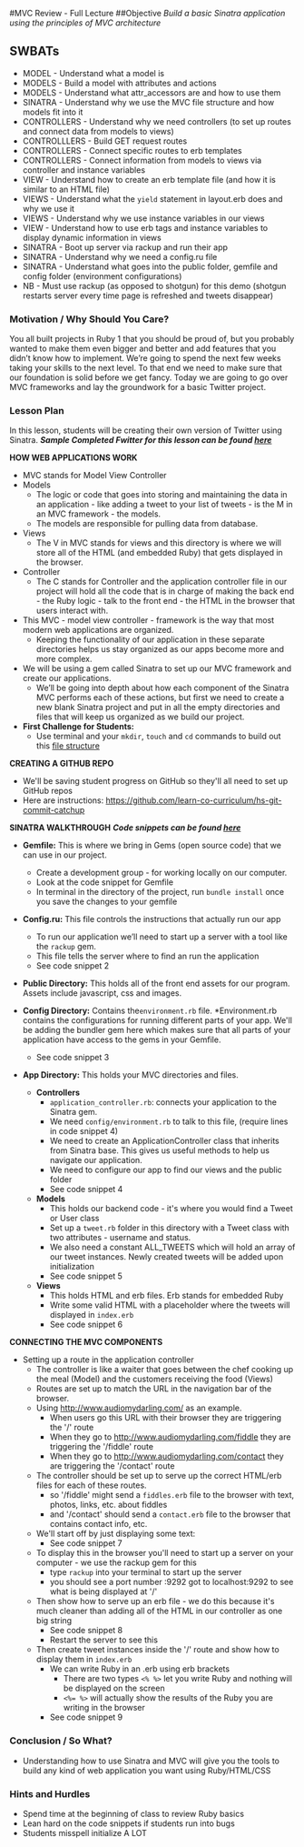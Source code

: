 #MVC Review - Full Lecture
##Objective
*Build a basic Sinatra application using the principles of MVC architecture*

## SWBATs

+ MODEL - Understand what a model is
+ MODELS - Build a model with attributes and actions
+ MODELS - Understand what attr_accessors are and how to use them
+ SINATRA - Understand why we use the MVC file structure and how models fit into it
+ CONTROLLERS - Understand why we need controllers (to set up routes and connect data from models to views)
+ CONTROLLLERS - Build GET request routes
+ CONTROLLERS - Connect specific routes to erb templates
+ CONTROLLERS - Connect information from models to views via controller and instance variables
+ VIEW - Understand how to create an erb template file (and how it is similar to an HTML file)
+ VIEWS - Understand what the `yield` statement in layout.erb does and why we use it
+ VIEWS - Understand why we  use instance variables in our views
+ VIEW - Understand how to use erb tags and instance variables to display dynamic information in views
+ SINATRA - Boot up server via rackup and run their app
+ SINATRA - Understand why we need a config.ru file
+ SINATRA - Understand what goes into the public folder, gemfile and config folder (environment configurations)
+ NB - Must use rackup (as opposed to shotgun) for this demo (shotgun restarts server every time page is refreshed and tweets disappear)

### Motivation / Why Should You Care?
You all built projects in Ruby 1 that you should be proud of, but you probably wanted to make them even bigger and better and add features that you didn’t know how to implement. We’re going to spend the next few weeks taking your skills to the next level. To that end we need to make sure that our foundation is solid before we get fancy. Today we are going to go over MVC frameworks and lay the groundwork for a basic Twitter project.

### Lesson Plan
In this lesson, students will be creating their own version of Twitter using Sinatra.
***Sample Completed Fwitter for this lesson can be found [here](https://github.com/learn-co-curriculum/hs-advanced-ruby-sinatra-template/tree/week-1)***

**HOW WEB APPLICATIONS WORK**
+ MVC stands for Model View Controller
+ Models
  * The logic or code that goes into storing and maintaining the data in an application - like adding a tweet to your list of tweets - is the M in an MVC framework - the models.
  * The models are responsible for pulling data from database.
+ Views
  * The V in MVC stands for views and this directory is where we will store all of the HTML (and embedded Ruby) that gets displayed in the browser.
+ Controller
  * The C stands for Controller and the application controller file in our project will hold all the code that is in charge of making the back end - the Ruby logic - talk to the front end - the HTML in the browser that users interact with.
+ This MVC - model view controller - framework is the way that most modern web applications are organized.
  * Keeping the functionality of our application in these separate directories helps us stay organized as our apps become more and more complex.
+ We will be using a gem called Sinatra to set up our MVC framework and create our applications.
  * We’ll be going into depth about how each component of the Sinatra MVC performs each of these actions, but first we need to create a new blank Sinatra project and put in all the empty directories and files that will keep us organized as we build our project.
+ **First Challenge for Students:**
  * Use terminal and your `mkdir`, `touch` and `cd` commands to build out this [file structure](https://github.com/learn-co-curriculum/hs-advanced-ruby-project-setup)

**CREATING A GITHUB REPO**
+ We'll be saving student progress on GitHub so they'll all need to set up GitHub repos
+ Here are instructions: https://github.com/learn-co-curriculum/hs-git-commit-catchup

**SINATRA WALKTHROUGH**
***Code snippets can be found [here](https://github.com/learn-co-curriculum/hs-week-1-code-snippets)***
+ **Gemfile:** This is where we bring in Gems (open source code) that we can use in our project.
  * Create a development group - for working locally on our computer.
  * Look at the code snippet for Gemfile
  * In terminal in the directory of the project, run `bundle install` once you save the changes to your gemfile

+ **Config.ru:** This file controls the instructions that actually run our app
  * To run our application we’ll need to start up a server with a tool like the `rackup` gem.
  * This file tells the server where to find an run the application
  * See code snippet 2

+ **Public Directory:** This holds all of the front end assets for our program. Assets include javascript, css and images.

+ **Config Directory:** Contains the`environment.rb` file.
  *Environment.rb contains the configurations for running different parts of your app. We'll be adding the bundler gem here which makes sure that all parts of your application have access to the gems in your Gemfile.
  * See code snippet 3

+ **App Directory:** This holds your MVC directories and files.
  * **Controllers**
    * `application_controller.rb`: connects your application to the Sinatra gem.
    * We need `config/environment.rb` to talk to this file, (require lines in code snippet 4)
    * We need to create an ApplicationController class that inherits from Sinatra base. This gives us useful methods to help us navigate our application.
    * We need to configure our app to find our views and the public folder
    * See code snippet 4
  * **Models**
    * This holds our backend code - it's where you would find a Tweet or User class
    * Set up a `tweet.rb` folder in this directory with a Tweet class with two attributes - username and status.
    * We also need a constant ALL_TWEETS which will hold an array of our tweet instances. Newly created tweets will be added upon initialization
    * See code snippet 5
  * **Views**
    * This holds HTML and erb files. Erb stands for embedded Ruby
    * Write some valid HTML with a placeholder where the tweets will displayed in `index.erb`
    * See code snippet 6

**CONNECTING THE MVC COMPONENTS**
+ Setting up a route in the application controller
  * The controller is like a waiter that goes between the chef cooking up the meal (Model) and the customers receiving the food (Views)
  * Routes are set up to match the URL in the navigation bar of the browser.
  * Using http://www.audiomydarling.com/ as an example.
    * When users go this URL with their browser they are triggering the '/' route
    * When they go to http://www.audiomydarling.com/fiddle they are triggering the '/fiddle' route
    * When they go to http://www.audiomydarling.com/contact they are triggering the '/contact' route
  * The controller should be set up to serve up the correct HTML/erb files for each of these routes.
    * so '/fiddle' might send a `fiddles.erb` file to the browser with text, photos, links, etc. about fiddles
    * and '/contact' should send a `contact.erb` file to the browser that contains contact info, etc.
  * We'll start off by just displaying some text:
    * See code snippet 7
  * To display this in the browser you'll need to start up a server on your computer - we use the rackup gem for this
    * type `rackup` into your terminal to start up the server
    * you should see a port number :9292 got to localhost:9292 to see what is being displayed at '/'
  * Then show how to serve up an erb file - we do this because it's much cleaner than adding all of the HTML in our controller as one big string
    * See code snippet 8
    * Restart the server to see this
  * Then create tweet instances inside the '/' route and show how to display them in `index.erb`
    * We can write Ruby in an .erb using erb brackets
      * There are two types `<% %>` let you write Ruby and nothing will be displayed on the screen
      * `<%= %>` will actually show the results of the Ruby you are writing in the browser
    * See code snippet 9

### Conclusion / So What?
* Understanding how to use Sinatra and MVC will give you the tools to build any kind of web application you want using Ruby/HTML/CSS

### Hints and Hurdles
+ Spend time at the beginning of class to review Ruby basics
+ Lean hard on the code snippets if students run into bugs
+ Students misspell initialize A LOT

